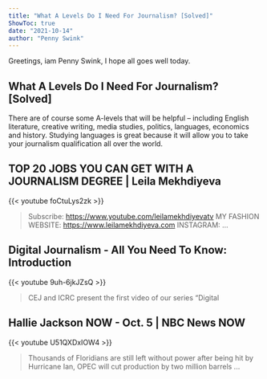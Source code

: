 ```yaml
---
title: "What A Levels Do I Need For Journalism? [Solved]"
ShowToc: true 
date: "2021-10-14"
author: "Penny Swink" 
---
```


Greetings, iam Penny Swink, I hope all goes well today.
## What A Levels Do I Need For Journalism? [Solved]
 There are of course some A-levels that will be helpful – including English literature, creative writing, media studies, politics, languages, economics and history. Studying languages is great because it will allow you to take your journalism qualification all over the world.

## TOP 20 JOBS YOU CAN GET WITH A JOURNALISM DEGREE | Leila Mekhdiyeva
{{< youtube foCtuLys2zk >}}
>Subscribe: https://www.youtube.com/leilamekhdiyevatv MY FASHION WEBSITE: https://www.leilamekhdiyeva.com INSTAGRAM: ...

## Digital Journalism - All You Need To Know: Introduction
{{< youtube 9uh-6jkJZsQ >}}
>CEJ and ICRC present the first video of our series “Digital 

## Hallie Jackson NOW - Oct. 5 | NBC News NOW
{{< youtube U51QXDxIOW4 >}}
>Thousands of Floridians are still left without power after being hit by Hurricane Ian, OPEC will cut production by two million barrels ...

